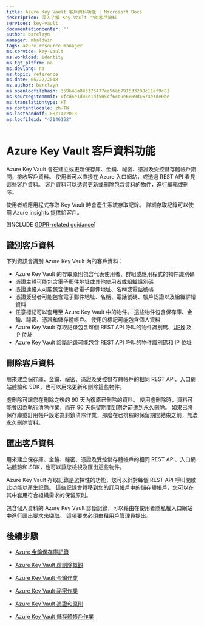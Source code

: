 ```yaml
---
title: Azure Key Vault 客戶資料功能 | Microsoft Docs
description: 深入了解 Key Vault 中的客戶資料
services: key-vault
documentationcenter: ''
author: barclayn
manager: mbaldwin
tags: azure-resource-manager
ms.service: key-vault
ms.workload: identity
ms.tgt_pltfrm: na
ms.devlang: na
ms.topic: reference
ms.date: 05/22/2018
ms.author: barclayn
ms.openlocfilehash: 359648a843375477ea56ab791533208c11af9c81
ms.sourcegitcommit: 0fcd6e1d03e1df505cf6cb9e6069dc674e1de0be
ms.translationtype: HT
ms.contentlocale: zh-TW
ms.lasthandoff: 08/14/2018
ms.locfileid: "42146152"
---
```

# <a name="azure-key-vault-customer-data-features"></a>Azure Key Vault 客戶資料功能

Azure Key Vault 會在建立或更新保存庫、金鑰、祕密、憑證及受控儲存體帳戶期間，接收客戶資料。 使用者可以直接在 Azure 入口網站，或透過 REST API 看見這些客戶資料。 客戶資料可以透過更新或刪除包含資料的物件，進行編輯或刪除。

使用者或應用程式存取 Key Vault 時會產生系統存取記錄。 詳細存取記錄可以使用 Azure Insights 提供給客戶。

[!INCLUDE [GDPR-related guidance](../../includes/gdpr-intro-sentence.md)]

## <a name="identifying-customer-data"></a>識別客戶資料

下列資訊會識別 Azure Key Vault 內的客戶資料：

- Azure Key Vault 的存取原則包含代表使用者、群組或應用程式的物件識別碼
- 憑證主體可能包含電子郵件地址或其他使用者或組織識別碼
- 憑證連絡人可能包含使用者電子郵件地址、名稱或電話號碼
- 憑證簽發者可能包含電子郵件地址、名稱、電話號碼、帳戶認證以及組織詳細資料
- 任意標記可以套用至 Azure Key Vault 中的物件。 這些物件包含保存庫、金鑰、祕密、憑證和儲存體帳戶。 使用的標記可能包含個人資料
- Azure Key Vault 存取記錄包含每個 REST API 呼叫的物件識別碼、[UPN](../active-directory/connect/active-directory-aadconnect-userprincipalname.md) 及 IP 位址
- Azure Key Vault 診斷記錄可能包含 REST API 呼叫的物件識別碼和 IP 位址

## <a name="deleting-customer-data"></a>刪除客戶資料

用來建立保存庫、金鑰、祕密、憑證及受控儲存體帳戶的相同 REST API、入口網站體驗和 SDK，也可以用來更新和刪除這些物件。

虛刪除可讓您在刪除之後的 90 天內復原已刪除的資料。 使用虛刪除時，資料可能會因為執行清除作業，而在 90 天保留期間到期之前遭到永久刪除。 如果已將保存庫或訂用帳戶設定為封鎖清除作業，那麼在已排程的保留期間結束之前，無法永久刪除資料。

## <a name="exporting-customer-data"></a>匯出客戶資料

用來建立保存庫、金鑰、祕密、憑證及受控儲存體帳戶的相同 REST API、入口網站體驗和 SDK，也可以讓您檢視及匯出這些物件。

Azure Key Vault 存取記錄是選擇性的功能，您可以針對每個 REST API 呼叫開啟此功能以產生記錄。 這些記錄會轉移到您的訂用帳戶中的儲存體帳戶，您可以在其中套用符合組織需求的保留原則。

包含個人資料的 Azure Key Vault 診斷記錄，可以藉由在使用者隱私權入口網站中進行匯出要求來擷取。 這項要求必須由租用戶管理員提出。

## <a name="next-steps"></a>後續步驟

- [Azure 金鑰保存庫記錄](key-vault-logging.md)

- [Azure Key Vault 虛刪除概觀](key-vault-soft-delete-cli.md)

- [Azure Key Vault 金鑰作業](https://docs.microsoft.com/rest/api/keyvault/key-operations)

- [Azure Key Vault 祕密作業](https://docs.microsoft.com/rest/api/keyvault/secret-operations)

- [Azure Key Vault 憑證和原則](https://docs.microsoft.com/rest/api/keyvault/certificates-and-policies)

- [Azure Key Vault 儲存體帳戶作業](https://docs.microsoft.com/rest/api/keyvault/storage-account-key-operations)
